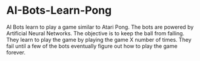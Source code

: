 # AI-Bots-Learn-Pong
AI Bots learn to play a game similar to Atari Pong. The bots are powered by Artificial Neural Networks. The objective is to keep the ball from falling. They learn to play the game by playing the game X number of times. They fail until a few of the bots eventually figure out how to play the game forever.
